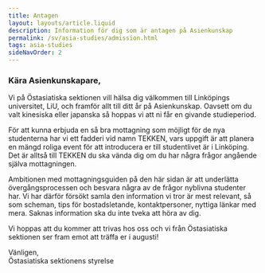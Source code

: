 ```yaml
---
title: Antagen
layout: layouts/article.liquid
description: Information för dig som är antagen på Asienkunskap
permalink: /sv/asia-studies/admission.html
tags: asia-studies
sideNavOrder: 2
---
```


### Kära Asienkunskapare,

Vi på Östasiatiska sektionen vill hälsa dig välkommen till Linköpings universitet, LiU, och framför allt till ditt år på Asienkunskap. Oavsett om du valt kinesiska eller japanska så hoppas vi att ni får en givande studieperiod.

För att kunna erbjuda en så bra mottagning som möjligt för de nya studenterna har vi ett fadderi vid namn TEKKEN, vars uppgift är att planera en mängd roliga event för att introducera er till studentlivet är i Linköping. Det är alltså till TEKKEN du ska vända dig om du har några frågor angående själva mottagningen.

Ambitionen med mottagningsguiden på den här sidan är att underlätta övergångsprocessen och besvara några av de frågor nyblivna studenter har. Vi har därför försökt samla den information vi tror är mest relevant, så som scheman, tips för bostadsletande, kontaktpersoner, nyttiga länkar med mera. Saknas information ska du inte tveka att höra av dig.

Vi hoppas att du kommer att trivas hos oss och vi från Östasiatiska sektionen ser fram emot att träffa er i augusti!

Vänligen,  
Östasiatiska sektionens styrelse
